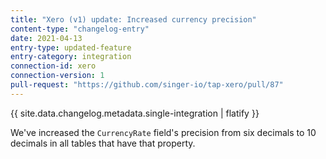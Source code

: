 ```yaml
---
title: "Xero (v1) update: Increased currency precision"
content-type: "changelog-entry"
date: 2021-04-13
entry-type: updated-feature
entry-category: integration
connection-id: xero
connection-version: 1
pull-request: "https://github.com/singer-io/tap-xero/pull/87"
---
```

{{ site.data.changelog.metadata.single-integration | flatify }}

We've increased the `CurrencyRate` field's precision from six decimals to 10 decimals in all tables that have that property.